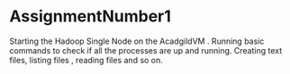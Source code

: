 # AssignmentNumber1

Starting the Hadoop Single Node on the AcadgildVM .
Running basic commands to check if all the processes are up and running. 
Creating text files, listing files , reading files and so on.

